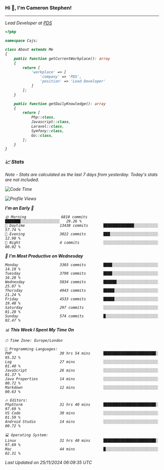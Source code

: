 ### Hi 👋, I'm Cameron Stephen!
<hr>
<p><em>Lead Developer at <a href="https://prindatasolutions.co.uk">PDS</a></p>


```php
<?php

namespace Cajs;

class About extends Me
{
    public function getCurrentWorkplace(): array
    {
        return [
            'workplace' => [
                'company' => 'PDS',
                'position' => 'Lead Developer'
            ]
        ];
    }

    public function getDailyKnowledge(): array
    {
        return [
            Php::class,
            Javascript::class,
            Laravel::class,
            Symfony::class,
            Go::class,
        ];
    }
}
```

### 📈 Stats
<p><em>Note - Stats are calculated as the last 7 days from yesterday. Today's stats are not included.</em></p>


<!--START_SECTION:waka-->
![Code Time](http://img.shields.io/badge/Code%20Time-4%2C086%20hrs%208%20mins-blue)

![Profile Views](http://img.shields.io/badge/Profile%20Views-0-blue)

**I'm an Early 🐤** 

```text
🌞 Morning                6810 commits        ███████░░░░░░░░░░░░░░░░░░   29.26 % 
🌆 Daytime                13438 commits       ██████████████░░░░░░░░░░░   57.74 % 
🌃 Evening                3022 commits        ███░░░░░░░░░░░░░░░░░░░░░░   12.98 % 
🌙 Night                  4 commits           ░░░░░░░░░░░░░░░░░░░░░░░░░   00.02 % 
```
📅 **I'm Most Productive on Wednesday** 

```text
Monday                   3303 commits        ████░░░░░░░░░░░░░░░░░░░░░   14.19 % 
Tuesday                  3790 commits        ████░░░░░░░░░░░░░░░░░░░░░   16.28 % 
Wednesday                5834 commits        ██████░░░░░░░░░░░░░░░░░░░   25.07 % 
Thursday                 4943 commits        █████░░░░░░░░░░░░░░░░░░░░   21.24 % 
Friday                   4533 commits        █████░░░░░░░░░░░░░░░░░░░░   19.48 % 
Saturday                 297 commits         ░░░░░░░░░░░░░░░░░░░░░░░░░   01.28 % 
Sunday                   574 commits         █░░░░░░░░░░░░░░░░░░░░░░░░   02.47 % 
```


📊 **This Week I Spent My Time On** 

```text
🕑︎ Time Zone: Europe/London

💬 Programming Languages: 
PHP                      30 hrs 54 mins      ████████████████████████░   95.32 % 
Log                      27 mins             ░░░░░░░░░░░░░░░░░░░░░░░░░   01.40 % 
JavaScript               26 mins             ░░░░░░░░░░░░░░░░░░░░░░░░░   01.37 % 
Java Properties          14 mins             ░░░░░░░░░░░░░░░░░░░░░░░░░   00.72 % 
Markdown                 12 mins             ░░░░░░░░░░░░░░░░░░░░░░░░░   00.63 % 

🔥 Editors: 
PhpStorm                 31 hrs 40 mins      ████████████████████████░   97.69 % 
VS Code                  30 mins             ░░░░░░░░░░░░░░░░░░░░░░░░░   01.59 % 
Android Studio           14 mins             ░░░░░░░░░░░░░░░░░░░░░░░░░   00.72 % 

💻 Operating System: 
Linux                    31 hrs 40 mins      ████████████████████████░   97.69 % 
Mac                      44 mins             █░░░░░░░░░░░░░░░░░░░░░░░░   02.31 % 
```


 Last Updated on 25/11/2024 06:09:35 UTC
<!--END_SECTION:waka-->
